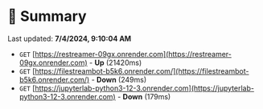 # 📖 Summary
Last updated: **7/4/2024, 9:10:04 AM**

- `GET` [https://restreamer-09gx.onrender.com](https://restreamer-09gx.onrender.com) - **Up** (21420ms)
- `GET` [https://filestreambot-b5k6.onrender.com/](https://filestreambot-b5k6.onrender.com/) - **Down** (249ms)
- `GET` [https://jupyterlab-python3-12-3.onrender.com](https://jupyterlab-python3-12-3.onrender.com) - **Down** (179ms)
